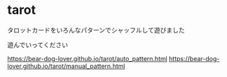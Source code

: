 # tarot
タロットカードをいろんなパターンでシャッフルして遊びました

遊んでいってください

https://bear-dog-lover.github.io/tarot/auto_pattern.html
https://bear-dog-lover.github.io/tarot/manual_pattern.html
